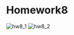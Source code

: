 # Homework8 

![hw8_1](https://github.com/user-attachments/assets/16cc128b-b63c-44d4-b084-825e4a886ed3)
![hw8_2](https://github.com/user-attachments/assets/8fb6e175-a139-49c2-8c13-f5dbf805aa76)
